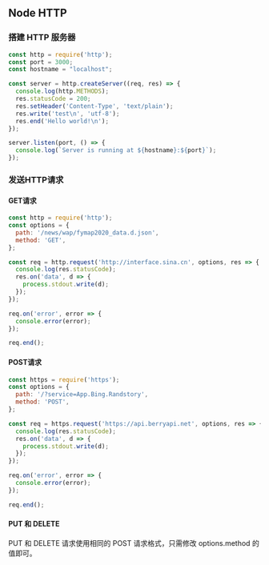 ## Node HTTP

### 搭建 HTTP 服务器

```javascript
const http = require('http');
const port = 3000;
const hostname = "localhost";

const server = http.createServer((req, res) => {
  console.log(http.METHODS);
  res.statusCode = 200;
  res.setHeader('Content-Type', 'text/plain');
  res.write('test\n', 'utf-8');
  res.end('Hello world!\n');
});

server.listen(port, () => {
  console.log(`Server is running at ${hostname}:${port}`);
});
```

### 发送HTTP请求

#### GET请求

```javascript
const http = require('http');
const options = {
  path: '/news/wap/fymap2020_data.d.json',
  method: 'GET',
};

const req = http.request('http://interface.sina.cn', options, res => {
  console.log(res.statusCode);
  res.on('data', d => {
    process.stdout.write(d);
  });
});

req.on('error', error => {
  console.error(error);
});

req.end();
```

#### POST请求

```javascript
const https = require('https');
const options = {
  path: '/?service=App.Bing.Randstory',
  method: 'POST',
};

const req = https.request('https://api.berryapi.net', options, res => {
  console.log(res.statusCode);
  res.on('data', d => {
    process.stdout.write(d);
  });
});

req.on('error', error => {
  console.error(error);
});

req.end();
```
#### PUT 和 DELETE

PUT 和 DELETE 请求使用相同的 POST 请求格式，只需修改 options.method 的值即可。
